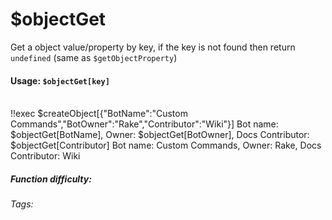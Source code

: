 # $objectGet
Get a object value/property by key, if the key is not found then return `undefined` (same as `$getObjectProperty`)

#### Usage: `$objectGet[key]`
<br/>
<discord-messages>
	<discord-message :bot="false" role-color="#ffcc9a" author="Member">
		!!exec $createObject[{"BotName":"Custom Commands","BotOwner":"Rake","Contributor":"Wiki"}] Bot name: $objectGet[BotName], Owner: $objectGet[BotOwner], Docs Contributor: $objectGet[Contributor]
	</discord-message>
	<discord-message :bot="true" role-color="#0099ff" author="Custom Command" avatar="https://media.discordapp.net/avatars/725721249652670555/781224f90c3b841ba5b40678e032f74a.webp">
		Bot name: Custom Commands, Owner: Rake, Docs Contributor: Wiki
	</discord-message>
</discord-messages>

##### Function difficulty: <Badge type="warning" text="Medium" vertical="middle" /> 
###### Tags: <Badge type="tip" text="object" vertical="middle" /> <Badge type="tip" text="get" vertical="middle" /> <Badge type="tip" text="json" vertical="middle" /> <Badge type="tip" text="property" vertical="middle" />
